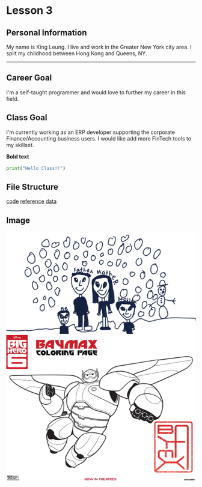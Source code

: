 # Lesson 3
## Personal Information
My name is King Leung.
I live and work in the Greater New York city area.
I split my childhood between Hong Kong and Queens, NY.

---

## Career Goal
I'm a self-taught programmer and would love to further my career in this field.

## Class Goal
I'm currently working as an ERP developer supporting the corporate Finance/Accounting business users.
I would like add more FinTech tools to my skillset.

**Bold text**

``` python
print("Hello Class!!")
```

## File Structure
[code](code)
[reference](reference)
[data](data)

## Image
![TIFF not shown in Chrome](royce_20200417.tif?raw=true)
![Baymax](Big-Hero-6-coloring-page-Baymax.jpg)